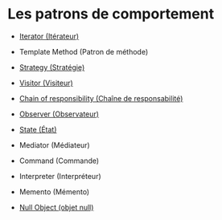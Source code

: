 # Les patrons de comportement

* [Iterator (Itérateur)](Iterator.md)
* Template Method (Patron de méthode)
* [Strategy (Stratégie)](Strategy.md)
* [Visitor (Visiteur)](Visitor.md)
* [Chain of responsibility (Chaîne de responsabilité)](ChainOfResponsibility.md)
* [Observer (Observateur)](Observer.md)
* [State (État)](State.md)
* Mediator (Médiateur)
* Command (Commande)
* Interpreter (Interpréteur)
* Memento (Mémento)

* [Null Object (objet null)](NullObject.md)
